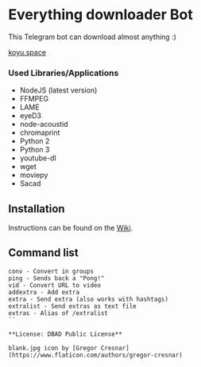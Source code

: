 # Everything downloader Bot

This Telegram bot can download almost anything :)

[koyu.space](http://koyu.space)


### Used Libraries/Applications

- NodeJS (latest version)
- FFMPEG
- LAME
- eyeD3
- node-acoustid
- chromaprint
- Python 2
- Python 3
- youtube-dl
- wget
- moviepy
- Sacad

## Installation

Instructions can be found on the [Wiki](https://github.com/koyuawsmbrtn/everythingbot/wiki).

## Command list

```
conv - Convert in groups
ping - Sends back a "Pong!"
vid - Convert URL to video
addextra - Add extra
extra - Send extra (also works with hashtags)
extralist - Send extras as text file
extras - Alias of /extralist
``

**License: DBAD Public License**

blank.jpg icon by [Gregor Cresnar](https://www.flaticon.com/authors/gregor-cresnar)